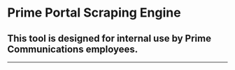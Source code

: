 # Prime Portal Scraping Engine
## This tool is designed for internal use by Prime Communications employees. 
---
